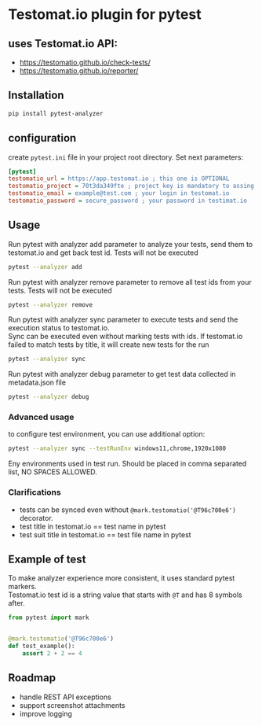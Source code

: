 # Testomat.io plugin for pytest

## uses Testomat.io API:

- https://testomatio.github.io/check-tests/
- https://testomatio.github.io/reporter/

## Installation

```bash
pip install pytest-analyzer
```

## configuration

create `pytest.ini` file in your project root directory. Set next parameters:

```ini
[pytest]
testomatio_url = https://app.testomat.io ; this one is OPTIONAL
testomatio_project = 70t3da349fte ; project key is mandatory to assing tests to particular project
testomatio_email = example@test.com ; your login in testomat.io
testomatio_password = secure_password ; your password in testimat.io
```

## Usage

Run pytest with analyzer add parameter to analyze your tests, send them to testomat.io and get back test id. Tests will
not be executed

```bash
pytest --analyzer add
```

Run pytest with analyzer remove parameter to remove all test ids from your tests. Tests will not be executed

```bash
pytest --analyzer remove
```

Run pytest with analyzer sync parameter to execute tests and send the execution status to testomat.io.  
Sync can be executed even without marking tests with ids. If testomat.io failed to match tests by title, it will create new tests for the run

```bash
pytest --analyzer sync
```

Run pytest with analyzer debug parameter to get test data collected in metadata.json file

```bash
pytest --analyzer debug
```

### Advanced usage

to configure test environment, you can use additional option:

```bash
pytest --analyzer sync --testRunEnv windows11,chrome,1920x1080
```

Eny environments used in test run. Should be placed in comma separated list, NO SPACES ALLOWED.

### Clarifications

- tests can be synced even without `@mark.testomatio('@T96c700e6')` decorator.
- test title in testomat.io == test name in pytest
- test suit title in testomat.io == test file name in pytest

## Example of test

To make analyzer experience more consistent, it uses standard pytest markers.  
Testomat.io test id is a string value that starts with `@T` and has 8 symbols after.

```python
from pytest import mark


@mark.testomatio('@T96c700e6')
def test_example():
    assert 2 + 2 == 4
```

## Roadmap

- handle REST API exceptions
- support screenshot attachments
- improve logging